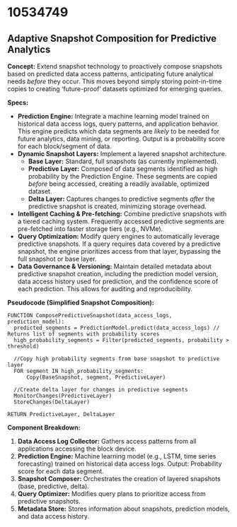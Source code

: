 # 10534749

## Adaptive Snapshot Composition for Predictive Analytics

**Concept:** Extend snapshot technology to proactively compose snapshots based on predicted data access patterns, anticipating future analytical needs *before* they occur. This moves beyond simply storing point-in-time copies to creating ‘future-proof’ datasets optimized for emerging queries.

**Specs:**

*   **Prediction Engine:** Integrate a machine learning model trained on historical data access logs, query patterns, and application behavior. This engine predicts which data segments are *likely* to be needed for future analytics, data mining, or reporting. Output is a probability score for each block/segment of data.
*   **Dynamic Snapshot Layers:** Implement a layered snapshot architecture.
    *   **Base Layer:** Standard, full snapshots (as currently implemented).
    *   **Predictive Layer:** Composed of data segments identified as high probability by the Prediction Engine. These segments are copied *before* being accessed, creating a readily available, optimized dataset.
    *   **Delta Layer:** Captures changes to predictive segments *after* the predictive snapshot is created, minimizing storage overhead.
*   **Intelligent Caching & Pre-fetching:**  Combine predictive snapshots with a tiered caching system. Frequently accessed predictive segments are pre-fetched into faster storage tiers (e.g., NVMe).
*   **Query Optimization:** Modify query engines to automatically leverage predictive snapshots. If a query requires data covered by a predictive snapshot, the engine prioritizes access from that layer, bypassing the full snapshot or base layer.
*   **Data Governance & Versioning:** Maintain detailed metadata about predictive snapshot creation, including the prediction model version, data access history used for prediction, and the confidence score of each prediction. This allows for auditing and reproducibility.

**Pseudocode (Simplified Snapshot Composition):**

```
FUNCTION ComposePredictiveSnapshot(data_access_logs, prediction_model):
  predicted_segments = PredictionModel.predict(data_access_logs) // Returns list of segments with probability scores
  high_probability_segments = Filter(predicted_segments, probability > threshold)
  
  //Copy high probability segments from base snapshot to predictive layer
  FOR segment IN high_probability_segments:
      Copy(BaseSnapshot, segment, PredictiveLayer)
  
  //Create delta layer for changes in predictive segments
  MonitorChanges(PredictiveLayer)
  StoreChanges(DeltaLayer)

RETURN PredictiveLayer, DeltaLayer
```

**Component Breakdown:**

1.  **Data Access Log Collector:** Gathers access patterns from all applications accessing the block device.
2.  **Prediction Engine:** Machine learning model (e.g., LSTM, time series forecasting) trained on historical data access logs.  Output: Probability score for each data segment.
3.  **Snapshot Composer:** Orchestrates the creation of layered snapshots (base, predictive, delta).
4.  **Query Optimizer:** Modifies query plans to prioritize access from predictive snapshots.
5.  **Metadata Store:** Stores information about snapshots, prediction models, and data access history.